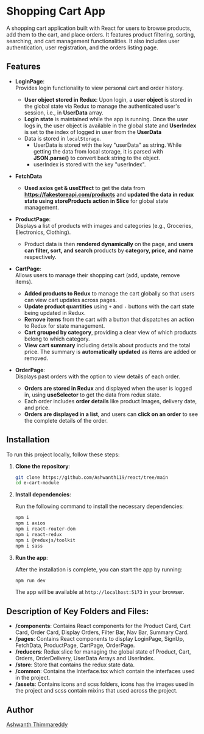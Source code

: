# Shopping Cart App

A shopping cart application built with React for users to browse products, add them to the cart, and place orders. It features product filtering, sorting, searching, and cart management functionalities. It also includes user authentication, user registration, and the orders listing page.


## Features

+ **LoginPage**:    
  Provides login functionality to view personal cart and order history.  
  + **User object stored in Redux**: Upon login, a **user object** is stored in the global state via Redux to manage the authenticated user's session, i.e., in **UserData** array.
  + **Login state** is maintained while the app is running. Once the user logs in, the user object is available in the global state and **UserIndex** is set to the index of logged in user from the **UserData**
  + Data is stored in `localStorage`.
    + UserData is stored with the key "userData" as string. While getting the data from local storage, it is parsed with **JSON.parse()** to convert back string to the object.
    + userIndex is stored with the key "userIndex".

+ **FetchData**
    + **Used axios get & useEffect** to get the data from **https://fakestoreapi.com/products** and **updated the data in redux state using storeProducts action in Slice** for global state management.

+ **ProductPage**:  
  Displays a list of products with images and categories (e.g., Groceries, Electronics, Clothing).  
   
  + Product data is then **rendered dynamically** on the page, and **users can filter, sort, and search** products by **category, price, and name** respectively.

+ **CartPage**:  
  Allows users to manage their shopping cart (add, update, remove items).  
  + **Added products to Redux** to manage the cart globally so that users can view cart updates across pages.
  + **Update product quantities** using `+` and `-` buttons with the cart state being updated in Redux. 
  + **Remove items** from the cart with a button that dispatches an action to Redux for state management.
  + **Cart grouped by category**, providing a clear view of which products belong to which category.
  + **View cart summary** including details about products and the total price. The summary is **automatically updated** as items are added or removed.

+ **OrderPage**:  
  Displays past orders with the option to view details of each order.  
  + **Orders are stored in Redux** and displayed when the user is logged in, using **useSelector** to get the data from redux state.  
  + Each order includes **order details** like product Images, delivery date, and price.
  + **Orders are displayed in a list**, and users can **click on an order** to see the complete details of the order.

## Installation

To run this project locally, follow these steps:

1. **Clone the repository**:

    ```bash
    git clone https://github.com/Ashwanth119/react/tree/main
    cd e-cart-module
    ```

2. **Install dependencies**:

    Run the following command to install the necessary dependencies:

    ```bash
    npm i
    npm i axios
    npm i react-router-dom
    npm i react-redux
    npm i @reduxjs/toolkit
    npm i sass
    ```

3. **Run the app**:

    After the installation is complete, you can start the app by running:

    ```bash
    npm run dev
    ```

    The app will be available at `http://localhost:5173` in your browser.

## Description of Key Folders and Files:

+ **/components**: Contains React components for the Product Card, Cart Card, Order Card, Display Orders, Filter Bar, Nav Bar, Summary Card.
+ **/pages**: Contains React components to display LoginPage, SignUp, FetchData, ProductPage, CartPage, OrderPage.
+ **/reducers**: Redux slice for managing the global state of Product, Cart, Orders, OrderDelivery, UserData Arrays and UserIndex.
+ **/store**: Store that contains the redux state data.
+ **/common**: Contains the Interface.tsx which contain the interfaces used in the project.
+ **/assets**: Contains icons and scss folders, icons has the images used in the project and scss contain mixins that used across the project.

## Author

[Ashwanth Thimmareddy](https://github.com/Ashwanth119)